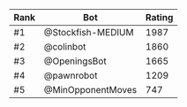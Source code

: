 Rank|Bot|Rating
---|---|---
#1|@Stockfish-MEDIUM|1987
#2|@colinbot|1860
#3|@OpeningsBot|1665
#4|@pawnrobot|1209
#5|@MinOpponentMoves|747
